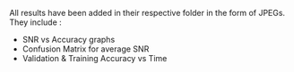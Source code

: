All results have been added in their respective folder in the form of JPEGs. They include : 
* SNR vs Accuracy graphs
* Confusion Matrix for average SNR
* Validation & Training Accuracy vs Time 
